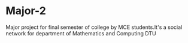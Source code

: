 # Major-2
Major project for final semester of college by MCE students.It's a social network for department of Mathematics and Computing DTU
